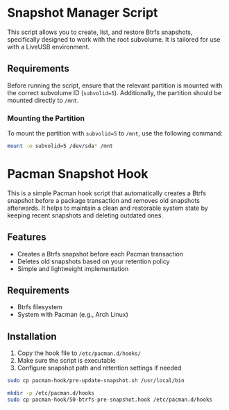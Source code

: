 # Snapshot Manager Script

This script allows you to create, list, and restore Btrfs snapshots, specifically designed to work with the root subvolume. It is tailored for use with a LiveUSB environment.

## Requirements

Before running the script, ensure that the relevant partition is mounted with the correct subvolume ID (`subvolid=5`). Additionally, the partition should be mounted directly to `/mnt`.

### Mounting the Partition

To mount the partition with `subvolid=5` to `/mnt`, use the following command:

```bash
mount -o subvolid=5 /dev/sda* /mnt
```

# Pacman Snapshot Hook

This is a simple Pacman hook script that automatically creates a Btrfs snapshot before a package transaction and removes old snapshots afterwards. It helps to maintain a clean and restorable system state by keeping recent snapshots and deleting outdated ones.

## Features

- Creates a Btrfs snapshot before each Pacman transaction
- Deletes old snapshots based on your retention policy
- Simple and lightweight implementation

## Requirements

- Btrfs filesystem
- System with Pacman (e.g., Arch Linux)

## Installation

1. Copy the hook file to `/etc/pacman.d/hooks/`
2. Make sure the script is executable
3. Configure snapshot path and retention settings if needed

```bash
sudo cp pacman-hook/pre-update-snapshot.sh /usr/local/bin

mkdir -p /etc/pacman.d/hooks
sudo cp pacman-hook/50-btrfs-pre-snapshot.hook /etc/pacman.d/hooks
```